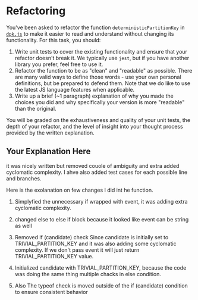 # Refactoring

You've been asked to refactor the function `deterministicPartitionKey` in [`dpk.js`](dpk.js) to make it easier to read and understand without changing its functionality. For this task, you should:

1. Write unit tests to cover the existing functionality and ensure that your refactor doesn't break it. We typically use `jest`, but if you have another library you prefer, feel free to use it.
2. Refactor the function to be as "clean" and "readable" as possible. There are many valid ways to define those words - use your own personal definitions, but be prepared to defend them. Note that we do like to use the latest JS language features when applicable.
3. Write up a brief (~1 paragraph) explanation of why you made the choices you did and why specifically your version is more "readable" than the original.

You will be graded on the exhaustiveness and quality of your unit tests, the depth of your refactor, and the level of insight into your thought process provided by the written explanation.

## Your Explanation Here
it was nicely written but removed couole of ambiguity and extra added cyclomatic complexity. I ahve also added test cases for each possible line and branches.

Here is the exolanation on few changes I did int he function.

1. Simplyfied the unnecessary if wrapped with event, it was adding extra cyclomatic complexity.

2. changed else to else if block because it looked like event can be string as well

3. Removed if (candidate) check Since candidate is initially set to TRIVIAL_PARTITION_KEY and it was also adding some cyclomatic complexity. If we don't pass event it will just return TRIVIAL_PARTITION_KEY value.

4. Initialized candidate with TRIVIAL_PARTITION_KEY, because the code was doing the same thing multiple chacks in else condition.
5. Also The typeof check is moved outside of the if (candidate) condition to ensure consistent behavior

